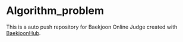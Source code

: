 # Algorithm_problem
This is a auto push repository for Baekjoon Online Judge created with [BaekjoonHub](https://github.com/BaekjoonHub/BaekjoonHub).
